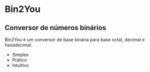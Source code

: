 # Bin2You
## Conversor de números binários

Bin2You é um conversor de base binária para base octal, decimal e hexadecimal.

- Simples
- Prático
- Intuitivo